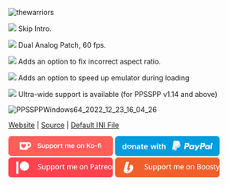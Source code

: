 ![thewarriors](http://thirteenag.github.io/screens/thewarriors/main2.jpg)

![](https://habrastorage.org/webt/d_/eg/ym/d_egymd6w_tem2erocab-e9ikna.png) Skip Intro.

![](https://habrastorage.org/webt/d_/eg/ym/d_egymd6w_tem2erocab-e9ikna.png) Dual Analog Patch, 60 fps.

![](https://habrastorage.org/webt/d_/eg/ym/d_egymd6w_tem2erocab-e9ikna.png) Adds an option to fix incorrect aspect ratio.

![](https://habrastorage.org/webt/d_/eg/ym/d_egymd6w_tem2erocab-e9ikna.png) Adds an option to speed up emulator during loading

![](https://habrastorage.org/webt/d_/eg/ym/d_egymd6w_tem2erocab-e9ikna.png) Ultra-wide support is available (for PPSSPP v1.14 and above)

![PPSSPPWindows64_2022_12_23_16_04_26](https://user-images.githubusercontent.com/4904157/209387701-75952568-fcdf-4a3c-876d-46c8cb38d645.png)

[Website](http://thirteenag.github.io/wfp#thewarriors) | [Source](https://github.com/ThirteenAG/WidescreenFixesPack/blob/master/source/TheWarriors.PPSSPP.FusionMod/main.c) | [Default INI File](https://github.com/ThirteenAG/WidescreenFixesPack/blob/master/data/TheWarriors.PPSSPP.FusionMod/memstick/PSP/PLUGINS/TheWarriors.PPSSPP.FusionMod/TheWarriors.PPSSPP.FusionMod.ini)

<a href="https://ko-fi.com/thirteenag"><img src="https://github.com/ThirteenAG/thirteenag.github.io/raw/master/img/buttons/kofi.svg" height="40"></a> <a href="https://paypal.me/SergeyP13"><img src="https://github.com/ThirteenAG/thirteenag.github.io/raw/master/img/buttons/paypal.svg" height="40"></a> <a href="https://www.patreon.com/ThirteenAG"><img src="https://github.com/ThirteenAG/thirteenag.github.io/raw/master/img/buttons/patreon.svg" height="40"></a> <a href="https://boosty.to/thirteenag/donate"><img src="https://github.com/ThirteenAG/thirteenag.github.io/raw/master/img/buttons/boosty.svg" height="40"></a>